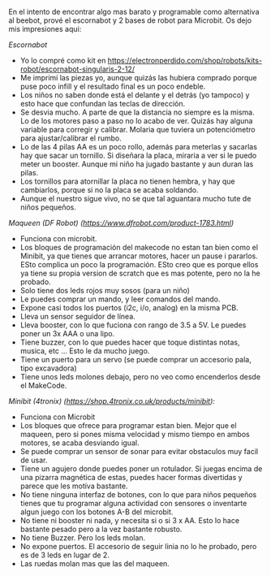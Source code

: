 En el intento de encontrar algo mas barato y programable como alternativa al beebot, prové el escornabot y 2 bases de robot para Microbit. Os dejo mis impresiones aqui:

*Escornabot*
- Yo lo compré como kit en https://electronperdido.com/shop/robots/kits-robot/escornabot-singularis-2-12/
- Me imprimí las piezas yo, aunque quizás las hubiera comprado porque puse poco infill y el resultado final es un poco endeble.
- Los niños no saben donde está el delante y el detrás (yo tampoco) y esto hace que confundan las teclas de dirección.
- Se desvia mucho. A parte de que la distancia no siempre es la misma. Lo de los motores paso a paso no lo acabo de ver. Quizás hay alguna variable para corregir y calibrar. Molaria que tuviera un potenciómetro para ajustar/calibrar el rumbo.
- Lo de las 4 pilas AA es un poco rollo, además para meterlas y sacarlas hay que sacar un tornillo. Si diseñara la placa, miraria a ver si le puedo meter un booster. Aunque mi niño ha jugado bastante y aun duran las pilas.
- Los tornillos para atornillar la placa no tienen hembra, y hay que cambiarlos, porque si no la placa se acaba soldando.
- Aunque el nuestro sigue vivo, no se que tal aguantara mucho tute de niños pequeños.


*Maqueen (DF Robot) (https://www.dfrobot.com/product-1783.html)*
- Funciona con microbit.
- Los bloques de programación del makecode no estan tan bien como el Minibit, ya que tienes que arrancar motores, hacer un pause i pararlos. ESto complica un poco la programación. ESto creo que es porque ellos ya tiene su propia version de scratch que es mas potente, pero no la he probado.
- Solo tiene dos leds rojos muy sosos (para un niño)
- Le puedes comprar un mando, y leer comandos del mando.
- Expone casi todos los puertos (i2c, i/o, analog) en la misma PCB.
- Lleva un sensor seguidor de línea.
- Lleva booster, con lo que fuciona con rango de 3.5 a 5V. Le puedes poner un 3x AAA o una lipo.
- Tiene buzzer, con lo que puedes hacer que toque distintas notas, musica, etc ... Esto le da mucho juego.
- Tiene un puerto para un servo (se puede comprar un accesorio pala, tipo excavadora)
- Tiene unos leds molones debajo, pero no veo como encenderlos desde el MakeCode.



*Minibit (4tronix) (https://shop.4tronix.co.uk/products/minibit):*
- Funciona con Microbit
- Los bloques que ofrece para programar estan bien. Mejor que el maqueen, pero si pones misma velocidad y mismo tiempo en ambos motores, se acaba desviando igual.
- Se puede comprar un sensor de sonar para evitar obstaculos muy facil de usar.
- Tiene un agujero donde puedes poner un rotulador. Si juegas encima de una pizarra magnética de estas, puedes hacer formas divertidas y parece que les motiva bastante.
- No tiene ninguna interfaz de botones, con lo que para niños pequeños tienes que tu programar alguna actividad con sensores o inventarte algun juego con los botones A-B del microbit.
- No tiene ni booster ni nada, y necesita si o si 3 x AA. Esto lo hace bastante pesado pero a la vez bastante robusto.
- No tiene Buzzer. Pero los leds molan.
- No expone puertos. El accesorio de seguir linia no lo he probado, pero es de 3 leds en lugar de 2.
- Las ruedas molan mas que las del maqueen.
